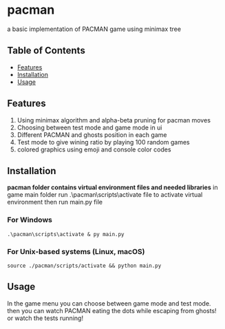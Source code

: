 # pacman
a basic implementation of PACMAN game using minimax tree
## Table of Contents

- [Features](#features)
- [Installation](#installation)
- [Usage](#usage)
## Features
1. Using minimax algorithm and alpha-beta pruning for pacman moves
2. Choosing between test mode and game mode in ui
3. Different PACMAN and ghosts position in each game
4. Test mode to give wining ratio by playing 100 random games
5. colored graphics using emoji and console color codes

## Installation
**pacman folder contains virtual environment files and needed libraries**
in game main folder run .\pacman\scripts\activate file to activate virtual environment then run main.py file
### For Windows
    .\pacman\scripts\activate & py main.py
### For Unix-based systems (Linux, macOS)
    source ./pacman/scripts/activate && python main.py

## Usage
In the game menu you can choose between game mode and test mode. then you can watch PACMAN eating the dots while escaping from ghosts! or watch the tests running!